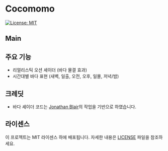 # Cocomomo
[![License: MIT](https://img.shields.io/badge/License-MIT-yellow.svg)](https://opensource.org/licenses/MIT)

## Main

## 주요 기능
- 리얼리스틱 오션 셰이더 (바다 물결 효과)
- 시간대별 바다 표현 (새벽, 일출, 오전, 오후, 일몰, 저녁/밤)

## 크레딧
- 바다 셰이더 코드는 [Jonathan Blair](https://codepen.io/knoland/pen/XKxrJb)의 작업을 기반으로 하였습니다.

## 라이센스
이 프로젝트는 MIT 라이센스 하에 배포됩니다. 자세한 내용은 [LICENSE](./LICENSE) 파일을 참조하세요.